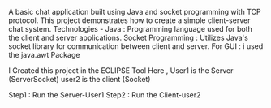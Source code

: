 A basic chat application built using Java and socket programming with TCP protocol. This project demonstrates how to create a simple client-server chat system.
Technologies -
Java : Programming language used for both the client and server applications.
Socket Programming : Utilizes Java's socket library for communication between client and server.
For GUI : i used the java.awt Package

I Created this project in the ECLIPSE Tool
Here , User1 is the Server (ServerSocket)
user2 is the client (Socket)

Step1 : Run the Server-User1
Step2 : Run the Client-user2
